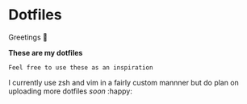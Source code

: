 # **Dotfiles**

Greetings :wave:

**These are my dotfiles**

`Feel free to use these as an inspiration`

I currently use zsh and vim in a fairly custom mannner but do plan on uploading more dotfiles _soon_ :happy:
